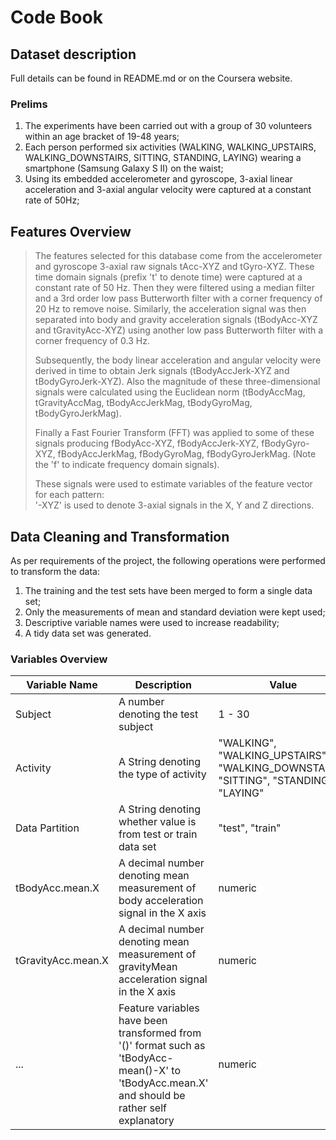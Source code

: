 # Code Book

## Dataset description

Full details can be found in README.md or on the Coursera website.

### Prelims
1.  The experiments have been carried out with a group of 30 volunteers within an age bracket of 19-48 years;
2.  Each person performed six activities (WALKING, WALKING_UPSTAIRS, WALKING_DOWNSTAIRS, SITTING, STANDING, LAYING) wearing a smartphone (Samsung Galaxy S II) on the waist;
3.  Using its embedded accelerometer and gyroscope, 3-axial linear acceleration and 3-axial angular velocity were captured at a constant rate of 50Hz;

## Features Overview

>The features selected for this database come from the accelerometer and gyroscope 3-axial raw signals tAcc-XYZ and tGyro-XYZ. These time domain signals (prefix 't' to denote time) were captured at a constant rate of 50 Hz. Then they were filtered using a median filter and a 3rd order low pass Butterworth filter with a corner frequency of 20 Hz to remove noise. Similarly, the acceleration signal was then separated into body and gravity acceleration signals (tBodyAcc-XYZ and tGravityAcc-XYZ) using another low pass Butterworth filter with a corner frequency of 0.3 Hz.
>
>Subsequently, the body linear acceleration and angular velocity were derived in time to obtain Jerk signals (tBodyAccJerk-XYZ and tBodyGyroJerk-XYZ). Also the magnitude of these three-dimensional signals were calculated using the Euclidean norm (tBodyAccMag, tGravityAccMag, tBodyAccJerkMag, tBodyGyroMag, tBodyGyroJerkMag).
>
>Finally a Fast Fourier Transform (FFT) was applied to some of these signals producing fBodyAcc-XYZ, fBodyAccJerk-XYZ, fBodyGyro-XYZ, fBodyAccJerkMag, fBodyGyroMag, fBodyGyroJerkMag. (Note the 'f' to indicate frequency domain signals).
>
>These signals were used to estimate variables of the feature vector for each pattern:  
'-XYZ' is used to denote 3-axial signals in the X, Y and Z directions.

## Data Cleaning and Transformation
As per requirements of the project, the following operations were performed to transform the data:

1.  The training and the test sets have been merged to form a single data set;
2.  Only the measurements of mean and standard deviation were kept used;
3.  Descriptive variable names were used to increase readability;
4.  A tidy data set was generated.

### Variables Overview
| Variable Name      | Description                                                                                                                                     | Value                                                                                |
| ------------------ | ----------------------------------------------------------------------------------------------------------------------------------------------- | ------------------------------------------------------------------------------------ |
| Subject            | A number denoting the test subject                                                                                                              | 1 - 30                                                                               |
| Activity           | A String denoting the type of activity                                                                                                          | "WALKING", "WALKING_UPSTAIRS", "WALKING_DOWNSTAIRS", "SITTING", "STANDING", "LAYING" | 
| Data Partition     | A String denoting  whether value is from test or train data set                                                                                 | "test", "train"                                                                      |
| tBodyAcc.mean.X    | A decimal number denoting mean measurement of body acceleration signal in the X axis                                                            | numeric                                                                              |
| tGravityAcc.mean.X | A decimal number denoting mean measurement of gravityMean acceleration signal in the X axis                                                     | numeric                                                                              |
| ...                | Feature variables have been transformed from '()' format such as 'tBodyAcc-mean()-X' to 'tBodyAcc.mean.X' and should be rather self explanatory | numeric                                                                              |
